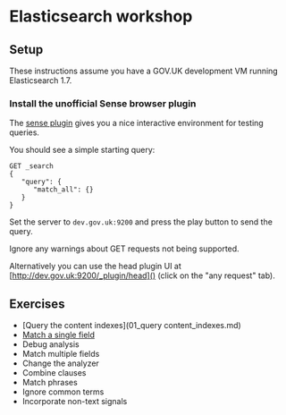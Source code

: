 # Elasticsearch workshop

## Setup

These instructions assume you have a GOV.UK development VM running Elasticsearch
1.7.

### Install the unofficial Sense browser plugin

The [sense plugin](https://chrome.google.com/webstore/detail/sense-beta/lhjgkmllcaadmopgmanpapmpjgmfcfig?hl=en) gives you a nice interactive environment for testing queries.

You should see a simple starting query:

```
GET _search
{
   "query": {
      "match_all": {}
   }
}
```

Set the server to `dev.gov.uk:9200` and press the play button to send the query.

Ignore any warnings about GET requests not being supported.

Alternatively you can use the head plugin UI at [http://dev.gov.uk:9200/_plugin/head]() (click on the "any request" tab).

## Exercises

- [Query the content indexes](01_query content_indexes.md)
- [Match a single field](02_match_single_field.md)
- Debug analysis
- Match multiple fields
- Change the analyzer
- Combine clauses
- Match phrases
- Ignore common terms
- Incorporate non-text signals
